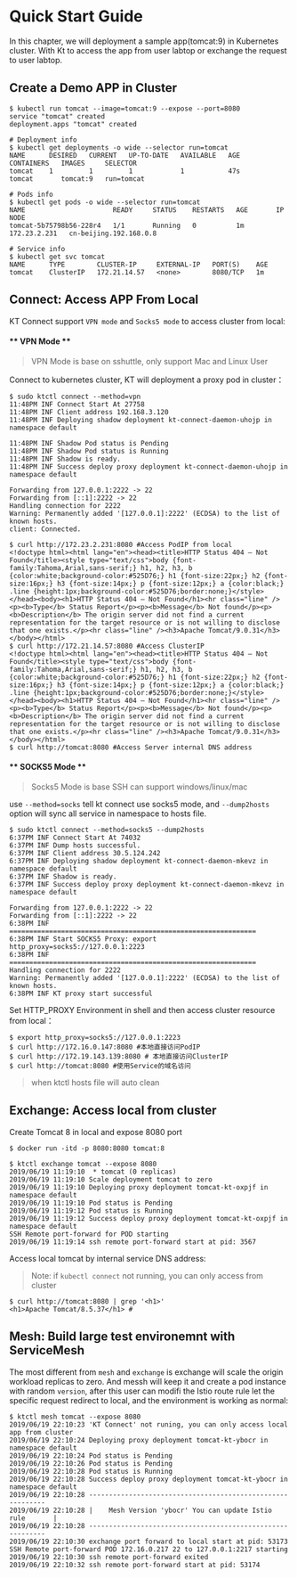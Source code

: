 # Quick Start Guide

In this chapter, we will deployment a sample app(tomcat:9) in Kubernetes cluster. With Kt to access the app from user labtop or exchange the request to user labtop.

## Create a Demo APP in Cluster

``` shell
$ kubectl run tomcat --image=tomcat:9 --expose --port=8080
service "tomcat" created
deployment.apps "tomcat" created

# Deployment info
$ kubectl get deployments -o wide --selector run=tomcat
NAME      DESIRED   CURRENT   UP-TO-DATE   AVAILABLE   AGE       CONTAINERS   IMAGES     SELECTOR
tomcat    1         1         1            1           47s       tomcat       tomcat:9   run=tomcat

# Pods info
$ kubectl get pods -o wide --selector run=tomcat
NAME                      READY     STATUS    RESTARTS   AGE       IP             NODE
tomcat-5b75798b56-228r4   1/1       Running   0          1m        172.23.2.231   cn-beijing.192.168.0.8

# Service info
$ kubectl get svc tomcat
NAME      TYPE        CLUSTER-IP     EXTERNAL-IP   PORT(S)    AGE
tomcat    ClusterIP   172.21.14.57   <none>        8080/TCP   1m
```

## Connect: Access APP From Local

KT Connect support `VPN mode` and `Socks5 mode` to access cluster from local:

<!-- tabs:start -->

#### ** VPN Mode **

> VPN Mode is base on sshuttle, only support Mac and Linux User

Connect to kubernetes cluster, KT will deployment a proxy pod in cluster：

```shell
$ sudo ktctl connect --method=vpn
11:48PM INF Connect Start At 27758
11:48PM INF Client address 192.168.3.120
11:48PM INF Deploying shadow deployment kt-connect-daemon-uhojp in namespace default

11:48PM INF Shadow Pod status is Pending
11:48PM INF Shadow Pod status is Running
11:48PM INF Shadow is ready.
11:48PM INF Success deploy proxy deployment kt-connect-daemon-uhojp in namespace default

Forwarding from 127.0.0.1:2222 -> 22
Forwarding from [::1]:2222 -> 22
Handling connection for 2222
Warning: Permanently added '[127.0.0.1]:2222' (ECDSA) to the list of known hosts.
client: Connected.
```

```
$ curl http://172.23.2.231:8080 #Access PodIP from local
<!doctype html><html lang="en"><head><title>HTTP Status 404 – Not Found</title><style type="text/css">body {font-family:Tahoma,Arial,sans-serif;} h1, h2, h3, b {color:white;background-color:#525D76;} h1 {font-size:22px;} h2 {font-size:16px;} h3 {font-size:14px;} p {font-size:12px;} a {color:black;} .line {height:1px;background-color:#525D76;border:none;}</style></head><body><h1>HTTP Status 404 – Not Found</h1><hr class="line" /><p><b>Type</b> Status Report</p><p><b>Message</b> Not found</p><p><b>Description</b> The origin server did not find a current representation for the target resource or is not willing to disclose that one exists.</p><hr class="line" /><h3>Apache Tomcat/9.0.31</h3></body></html>
$ curl http://172.21.14.57:8080 #Access ClusterIP
<!doctype html><html lang="en"><head><title>HTTP Status 404 – Not Found</title><style type="text/css">body {font-family:Tahoma,Arial,sans-serif;} h1, h2, h3, b {color:white;background-color:#525D76;} h1 {font-size:22px;} h2 {font-size:16px;} h3 {font-size:14px;} p {font-size:12px;} a {color:black;} .line {height:1px;background-color:#525D76;border:none;}</style></head><body><h1>HTTP Status 404 – Not Found</h1><hr class="line" /><p><b>Type</b> Status Report</p><p><b>Message</b> Not found</p><p><b>Description</b> The origin server did not find a current representation for the target resource or is not willing to disclose that one exists.</p><hr class="line" /><h3>Apache Tomcat/9.0.31</h3></body></html>
$ curl http://tomcat:8080 #Access Server internal DNS address    
```

#### ** SOCKS5 Mode **

> Socks5 Mode is base SSH can support windows/linux/mac

use `--method=socks` tell kt connect use socks5 mode, and `--dump2hosts` option will sync all service in namespace to hosts file.


```
$ sudo ktctl connect --method=socks5 --dump2hosts
6:37PM INF Connect Start At 74032
6:37PM INF Dump hosts successful.
6:37PM INF Client address 30.5.124.242
6:37PM INF Deploying shadow deployment kt-connect-daemon-mkevz in namespace default
6:37PM INF Shadow is ready.
6:37PM INF Success deploy proxy deployment kt-connect-daemon-mkevz in namespace default

Forwarding from 127.0.0.1:2222 -> 22
Forwarding from [::1]:2222 -> 22
6:38PM INF ==============================================================
6:38PM INF Start SOCKS5 Proxy: export http_proxy=socks5://127.0.0.1:2223
6:38PM INF ==============================================================
Handling connection for 2222
Warning: Permanently added '[127.0.0.1]:2222' (ECDSA) to the list of known hosts.
6:38PM INF KT proxy start successful
```

Set HTTP_PROXY Environment in shell and then access cluster resource from local：

```
$ export http_proxy=socks5://127.0.0.1:2223
$ curl http://172.16.0.147:8080 #本地直接访问PodIP
$ curl http://172.19.143.139:8080 # 本地直接访问ClusterIP
$ curl http://tomcat:8080 #使用Service的域名访问
```

> when ktctl hosts file will auto clean

<!-- tabs:end -->


## Exchange: Access local from cluster

Create Tomcat 8 in local and expose 8080 port

```
$ docker run -itd -p 8080:8080 tomcat:8
```

```
$ ktctl exchange tomcat --expose 8080
2019/06/19 11:19:10  * tomcat (0 replicas)
2019/06/19 11:19:10 Scale deployment tomcat to zero
2019/06/19 11:19:10 Deploying proxy deployment tomcat-kt-oxpjf in namespace default
2019/06/19 11:19:10 Pod status is Pending
2019/06/19 11:19:12 Pod status is Running
2019/06/19 11:19:12 Success deploy proxy deployment tomcat-kt-oxpjf in namespace default
SSH Remote port-forward for POD starting
2019/06/19 11:19:14 ssh remote port-forward start at pid: 3567
```

Access local tomcat by internal service DNS address:

> Note: if `kubectl connect` not running, you can only access from cluster

```
$ curl http://tomcat:8080 | grep '<h1>'
<h1>Apache Tomcat/8.5.37</h1> #
```

## Mesh: Build large test environemnt with ServiceMesh

The most different from `mesh` and `exchange` is exchange will scale the origin workload replicas to zero. And messh will keep it and create a pod instance with random `version`, after this user can modifi the Istio route rule let the specific request redirect to local, and the environment is working as normal:

```
$ ktctl mesh tomcat --expose 8080
2019/06/19 22:10:23 'KT Connect' not runing, you can only access local app from cluster
2019/06/19 22:10:24 Deploying proxy deployment tomcat-kt-ybocr in namespace default
2019/06/19 22:10:24 Pod status is Pending
2019/06/19 22:10:26 Pod status is Pending
2019/06/19 22:10:28 Pod status is Running
2019/06/19 22:10:28 Success deploy proxy deployment tomcat-kt-ybocr in namespace default
2019/06/19 22:10:28 -----------------------------------------------------------
2019/06/19 22:10:28 |    Mesh Version 'ybocr' You can update Istio rule       |
2019/06/19 22:10:28 -----------------------------------------------------------
2019/06/19 22:10:30 exchange port forward to local start at pid: 53173
SSH Remote port-forward POD 172.16.0.217 22 to 127.0.0.1:2217 starting
2019/06/19 22:10:30 ssh remote port-forward exited
2019/06/19 22:10:32 ssh remote port-forward start at pid: 53174
```